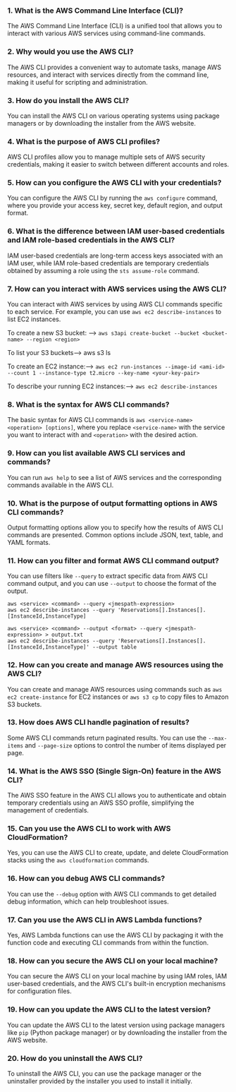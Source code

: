 ### 1. What is the AWS Command Line Interface (CLI)?
The AWS Command Line Interface (CLI) is a unified tool that allows you to interact with various AWS services using command-line commands.

### 2. Why would you use the AWS CLI?
The AWS CLI provides a convenient way to automate tasks, manage AWS resources, and interact with services directly from the command line, making it useful for scripting and administration.

### 3. How do you install the AWS CLI?
You can install the AWS CLI on various operating systems using package managers or by downloading the installer from the AWS website.

### 4. What is the purpose of AWS CLI profiles?
AWS CLI profiles allow you to manage multiple sets of AWS security credentials, making it easier to switch between different accounts and roles.

### 5. How can you configure the AWS CLI with your credentials?
You can configure the AWS CLI by running the `aws configure` command, where you provide your access key, secret key, default region, and output format.

### 6. What is the difference between IAM user-based credentials and IAM role-based credentials in the AWS CLI?
IAM user-based credentials are long-term access keys associated with an IAM user, while IAM role-based credentials are temporary credentials obtained by assuming a role using the `sts assume-role` command.

### 7. How can you interact with AWS services using the AWS CLI?
You can interact with AWS services by using AWS CLI commands specific to each service. For example, you can use `aws ec2 describe-instances` to list EC2 instances.

To create a new S3 bucket: --> `aws s3api create-bucket --bucket <bucket-name> --region <region>`

To list your S3 buckets--> aws s3 ls

To create an EC2 instance:--> `aws ec2 run-instances --image-id <ami-id> --count 1 --instance-type t2.micro --key-name <your-key-pair>`

To describe your running EC2 instances:--> `aws ec2 describe-instances`

### 8. What is the syntax for AWS CLI commands?
The basic syntax for AWS CLI commands is `aws <service-name> <operation> [options]`, where you replace `<service-name>` with the service you want to interact with and `<operation>` with the desired action.

### 9. How can you list available AWS CLI services and commands?
You can run `aws help` to see a list of AWS services and the corresponding commands available in the AWS CLI.

### 10. What is the purpose of output formatting options in AWS CLI commands?
Output formatting options allow you to specify how the results of AWS CLI commands are presented. Common options include JSON, text, table, and YAML formats.

### 11. How can you filter and format AWS CLI command output?
You can use filters like `--query` to extract specific data from AWS CLI command output, and you can use `--output` to choose the format of the output.

`aws <service> <command> --query <jmespath-expression>`      
`aws ec2 describe-instances --query 'Reservations[].Instances[].[InstanceId,InstanceType]`

`aws <service> <command> --output <format> --query <jmespath-expression> > output.txt`      
`aws ec2 describe-instances --query 'Reservations[].Instances[].[InstanceId,InstanceType]' --output table`

### 12. How can you create and manage AWS resources using the AWS CLI?
You can create and manage AWS resources using commands such as `aws ec2 create-instance` for EC2 instances or `aws s3 cp` to copy files to Amazon S3 buckets.

### 13. How does AWS CLI handle pagination of results?
Some AWS CLI commands return paginated results. You can use the `--max-items` and `--page-size` options to control the number of items displayed per page.

### 14. What is the AWS SSO (Single Sign-On) feature in the AWS CLI?
The AWS SSO feature in the AWS CLI allows you to authenticate and obtain temporary credentials using an AWS SSO profile, simplifying the management of credentials.

### 15. Can you use the AWS CLI to work with AWS CloudFormation?
Yes, you can use the AWS CLI to create, update, and delete CloudFormation stacks using the `aws cloudformation` commands.

### 16. How can you debug AWS CLI commands?
You can use the `--debug` option with AWS CLI commands to get detailed debug information, which can help troubleshoot issues.

### 17. Can you use the AWS CLI in AWS Lambda functions?
Yes, AWS Lambda functions can use the AWS CLI by packaging it with the function code and executing CLI commands from within the function.

### 18. How can you secure the AWS CLI on your local machine?
You can secure the AWS CLI on your local machine by using IAM roles, IAM user-based credentials, and the AWS CLI's built-in encryption mechanisms for configuration files.

### 19. How can you update the AWS CLI to the latest version?
You can update the AWS CLI to the latest version using package managers like `pip` (Python package manager) or by downloading the installer from the AWS website.

### 20. How do you uninstall the AWS CLI?
To uninstall the AWS CLI, you can use the package manager or the uninstaller provided by the installer you used to install it initially.
